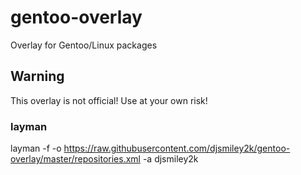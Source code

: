 gentoo-overlay
==============

Overlay for Gentoo/Linux packages

## Warning

This overlay is not official! Use at your own risk!

### layman

layman -f -o https://raw.githubusercontent.com/djsmiley2k/gentoo-overlay/master/repositories.xml -a djsmiley2k
